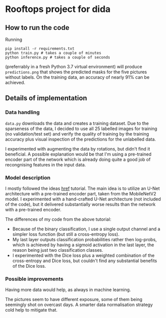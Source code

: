 # Rooftops project for didа

## How to run the code

Running

```
pip install -r requirements.txt
python train.py # takes a couple of minutes
python inference.py # takes a couple of seconds
```

(preferrably in a fresh Python 3.7 virtual environment) will produce
`predictions.png` that shows the predicted masks for the five pictures
without labels. On the training data, an accuracy of nearly 91% can be
achieved.

## Details of implementation

### Data handling

`data.py` downloads the data and creates a training dataset. Due to
the sparseness of the data, I decided to use all 25 labelled images
for training (no validation/test set) and verify the quality of
training by the training accuracy plus visual inspection of the
predictions for the unlabelled data.

I experimented with augmenting the data by rotations, but didn't find
it beneficial. A possible explanation would be that I'm using a
pre-trained encoder part of the network which is already doing quite a
good job of recongnising features in the input data.

### Model description

I mostly followed the ideas
[href](https://www.tensorflow.org/tutorials/images/segmentation)
tutorial. The main idea is to utilize an U-Net architecture with a
pre-trained encoder part, taken from the MobileNetV2 model. I
experimented with a hand-crafted U-Net architecture (not included of
the code), but it delivered substantially worse results than the
network with a pre-trained encoder.

The differences of my code from the above tutorial:

- Because of the binary classification, I use a single output channel
  and a simpler loss function (but still a cross-entropy loss).
- My last layer outputs classification probabilities rather then
  log-probs, which is achieved by having a sigmoid activation in the
  last layer, the reason being just two classification classes.
- I experimented with the Dice loss plus a weighted combination of the
  cross-entropy and Dice loss, but couldn't find any substantial
  benefits of the Dice loss.

### Possible improvements

Having more data would help, as always in machine learning.

The pictures seem to have different exposure, some of them being
seemingly shot on overcast days. A smarter data normalisation strategy
cold help to mitigate that.
